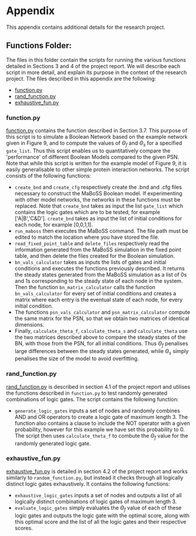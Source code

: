 # Appendix

This appendix contains additional details for the research project.

## Functions Folder:

The files in this folder contain the scripts for running the various functions detailed in Sections 3 and 4 of the project report. We will describe each script in more detail, and explain its purpose in the context of the research project. The files described in this appendix are the following:

- [function.py](#functionpy)
- [rand_function.py](#rand_functionpy)
- [exhaustive_fun.py](#exhaustive_funpy)

### function.py

[function.py](Functions/function.py) contains the function described in Section 3.7. This purpose of this script is to simulate a Boolean Network based on the example network given in Figure 9, and to compute the values of $\Theta_f$ and $\Theta_s$ for a specified `gate_list`. Thus this script enables us to quantitatively compare the 'performance' of different Boolean Models compared to the given PSN. Note that while this script is written for the example model of Figure 9, it is easily generalisable to other simple protein interaction networks. The script consists of the following functions:

- `create_bnd` and `create_cfg` respectively create the .bnd and .cfg files necessary to construct the MaBoSS Boolean model. If experimenting with other model networks, the networks in these functions must be replaced. Note that `create_bnd` takes as input the list `gate_list` which contains the logic gates which are to be tested, for example ['A|B','C&D']. `create_bnd` takes as input the list of initial conditions for each node, for example [0,0,1,1].
- `run_maboss` then executes the MaBoSS command. The file path must be edited to match the location where you have stored the file.
- `read_fixed_point_table` and `delete_files` respectively read the information generated from the MaBoSS simulation in the fixed point table, and then delete the files created for the Boolean simulation.
- `bn_vals_calculator` takes as inputs the lists of gates and initial conditions and executes the functions previously described. It returns the steady states generated from the MaBoSS simulation as a list of 0s and 1s corresponding to the steady state of each node in the system. Then the function `bn_matrix_calculator` calls the function `bn_vals_calculator` for every set of initial conditions and creates a matrix where each entry is the eventual state of each node, for every initial condition. 
- The functions `psn_vals_calculator` and `psn_matrix_calculator` compute the same matrix for the PSN, so that we obtain two matrices of identical dimensions.
- Finally, `calculate_theta_f`, `calculate_theta_s` and `calculate_theta` use the two matrices described above to compare the steady states of the BN, with those from the PSN, for all initial conditions. Thus $\Theta_f$ penalises large differences between the steady states generated, while $\Theta_s$ simply penalises the size of the model to avoid overfitting.

### rand_function.py

[rand_function.py](Functions/rand_function.py) is described in section 4.1 of the project report and utilises the functions described in `function.py` to test randomly generated combinations of logic gates. The script contains the following function:

- `generate_logic_gates` inputs a set of nodes and randomly combines AND and OR operators to create a logic gate of maximum length 3. The function also contains a clause to include the NOT operator with a given probability, however for this example we have set this probability to 0. The script then uses `calculate_theta_f` to combute the $\Theta_f$ value for the randomly generated logic gate.

### exhaustive_fun.py

[exhaustive_fun.py](Functions/exhaustive_fun.py) is detailed in section 4.2 of the project report and works similarly to `random_function.py`, but instead it checks through all logically distinct logic gates exhaustively. It contains the following functions:

- `exhaustive_logic_gates` inputs a set of nodes and outputs a list of all logically distinct combinations of logic gates of maximum length 3.
- `evaluate_logic_gates` simply evaluates the $\Theta_f$ value of each of these logic gates and outputs the logic gate with the optimal score, along with this optimal score and the list of all the logic gates and their respective scores.
